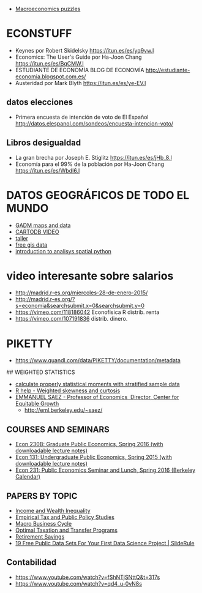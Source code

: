 
* [Macroeconomics puzzles](https://github.com/gboehl/macro_puzzles)

# ECONSTUFF

* Keynes por Robert Skidelsky https://itun.es/es/yq9vw.l
* Economics: The User's Guide por Ha-Joon Chang https://itun.es/es/BqCMW.l
* ESTUDIANTE DE ECONOMÍA BLOG DE ECONOMÍA http://estudiante-economia.blogspot.com.es/
* Austeridad por Mark Blyth https://itun.es/es/ye-EV.l

## datos elecciones

* Primera encuesta de intención de voto de El Español http://datos.elespanol.com/sondeos/encuesta-intencion-voto/

## Libros desigualdad

* La gran brecha por Joseph E. Stiglitz https://itun.es/es/jHb_8.l
* Economía para el 99% de la población por Ha-Joon Chang https://itun.es/es/WbdI6.l

# DATOS GEOGRÁFICOS DE TODO EL MUNDO

* [GADM maps and data](http://gadm.org/)
* [CARTODB VIDEO](https://www.youtube.com/watch?v=eRrGH9HfhbY)
* [taller](https://gist.github.com/namessanti/f612bd8a9047de57fadc)
* [free gis data](http://freegisdata.rtwilson.com/)
* [introduction to analisys spatial python](https://2015.foss4g-na.org/conference/session-slides?field_session_track_tid%5B%5D=668&field_experience_value%5B%5D=intermediate)


# video interesante sobre salarios

* http://madrid.r-es.org/miercoles-28-de-enero-2015/
* http://madrid.r-es.org/?s=economia&searchsubmit.x=0&searchsubmit.y=0
* https://vimeo.com/118186042 Econofisica R distrib. renta
* https://vimeo.com/107191836 distrib. dinero.

# PIKETTY

* https://www.quandl.com/data/PIKETTY/documentation/metadata


## WEIGHTED STATISTICS

* [calculate properly statistical moments with stratified sample data ](http://stats.stackexchange.com/q/227052/73003)
* [R help - Weighted skewness and curtosis ](http://r.789695.n4.nabble.com/Weighted-skewness-and-curtosis-td4709956.html)
* [EMMANUEL SAEZ - Professor of Economics  Director, Center for Equitable Growth](http://ceg.berkeley.edu/index.html)
    * http://eml.berkeley.edu/~saez/

## COURSES AND SEMINARS

* [Econ 230B: Graduate Public Economics, Spring 2016 (with downloadable lecture notes)](http://elsa.berkeley.edu/~saez/course/course.html) 
* [Econ 131: Undergraduate Public Economics, Spring 2015 (with downloadable lecture notes)](http://elsa.berkeley.edu/~saez/course131/course131.html) 
* [Econ 231: Public Economics Seminar and Lunch, Spring 2016 (Berkeley Calendar)](http://events.berkeley.edu/index.php/calendar/sn/econ.html?view=summary&timeframe=range&startdate=2016-01-01&enddate=2016-05-31&filter=Secondary%20Event%20Type&filtersel=1060)

## PAPERS BY TOPIC

* [Income and Wealth Inequality ](http://eml.berkeley.edu/~saez/#income)
* [Empirical Tax and Public Policy Studies ](http://eml.berkeley.edu/~saez/#empirical)
* [Macro Business Cycle ](http://eml.berkeley.edu/~saez/#macro)
* [Optimal Taxation and Transfer Programs ](http://eml.berkeley.edu/~saez/#optimal)
* [Retirement Savings ](http://eml.berkeley.edu/~saez/#retirement)
* [19 Free Public Data Sets For Your First Data Science Project | SlideRule ](https://www.mysliderule.com/blog/free-public-data-sets-data-science-project/?__s=qrfw2wzhdp8shermcjpr)

## Contabilidad

* https://www.youtube.com/watch?v=fShNTjSNttQ&t=317s
* https://www.youtube.com/watch?v=qd4_u-0vN8s
